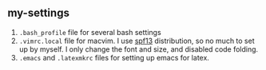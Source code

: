 ## my-settings

1. `.bash_profile` file for several bash settings  
2. `.vimrc.local` file for macvim. I use [spf13](http://vim.spf13.com) distribution, so no much to set up by myself. 
I only change the font and size, and disabled code folding. 
3.  `.emacs` and  `.latexmkrc` files for setting up emacs for latex. 
